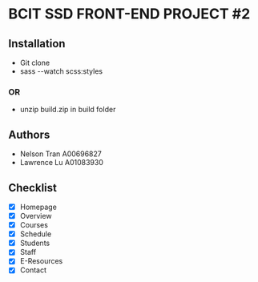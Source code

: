 # BCIT SSD FRONT-END PROJECT #2

## Installation
* Git clone
* sass --watch scss:styles

### OR
* unzip build.zip in build folder

## Authors
- Nelson Tran A00696827
- Lawrence Lu A01083930

## Checklist
- [x] Homepage
- [x] Overview
- [x] Courses
- [x] Schedule
- [x] Students
- [x] Staff
- [x] E-Resources
- [x] Contact